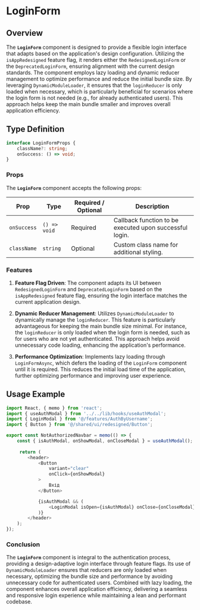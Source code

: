 # LoginForm 

## Overview
The **`LoginForm`** component is designed to provide a flexible login interface that adapts based on the application's design configuration. Utilizing the `isAppRedesigned` feature flag, it renders either the `RedesignedLoginForm` or the `DeprecatedLoginForm`, ensuring alignment with the current design standards. The component employs lazy loading and dynamic reducer management to optimize performance and reduce the initial bundle size. By leveraging `DynamicModuleLoader`, it ensures that the `loginReducer` is only loaded when necessary, which is particularly beneficial for scenarios where the login form is not needed (e.g., for already authenticated users). This approach helps keep the main bundle smaller and improves overall application efficiency.

## Type Definition
```typescript
interface LoginFormProps {
    className?: string;
    onSuccess: () => void;
}
```

### Props

The **`LoginForm`** component accepts the following props:

| Prop         | Type          | Required / Optional | Description                                                      |
|--------------|---------------|----------------------|------------------------------------------------------------------|
| `onSuccess`   | `() => void`   | Required             | Callback function to be executed upon successful login.           |
| `className`   | `string`       | Optional             | Custom class name for additional styling.                        |

### Features

1. **Feature Flag Driven**: The component adapts its UI between `RedesignedLoginForm` and `DeprecatedLoginForm` based on the `isAppRedesigned` feature flag, ensuring the login interface matches the current application design.

2. **Dynamic Reducer Management**: Utilizes `DynamicModuleLoader` to dynamically manage the `loginReducer`. This feature is particularly advantageous for keeping the main bundle size minimal. For instance, the `loginReducer` is only loaded when the login form is needed, such as for users who are not yet authenticated. This approach helps avoid unnecessary code loading, enhancing the application's performance.

3. **Performance Optimization**: Implements lazy loading through `LoginFormAsync`, which defers the loading of the `LoginForm` component until it is required. This reduces the initial load time of the application, further optimizing performance and improving user experience.


## Usage Example
```typescript jsx
import React, { memo } from 'react';
import { useAuthModal } from '../../lib/hooks/useAuthModal';
import { LoginModal } from '@/features/AuthByUsername';
import { Button } from '@/shared/ui/redesigned/Button';

export const NotAuthorizedNavbar = memo(() => {
    const { isAuthModal, onShowModal, onCloseModal } = useAuthModal();
 
     return (
        <header>
            <Button
                variant="clear"
                onClick={onShowModal}
            >
                Вхід
            </Button>

            {isAuthModal && (
                <LoginModal isOpen={isAuthModal} onClose={onCloseModal} />
            )}
        </header>
    );
});
```

### Conclusion
The **`LoginForm`** component is integral to the authentication process, providing a design-adaptive login interface through feature flags. Its use of `DynamicModuleLoader` ensures that reducers are only loaded when necessary, optimizing the bundle size and performance by avoiding unnecessary code for authenticated users. Combined with lazy loading, the component enhances overall application efficiency, delivering a seamless and responsive login experience while maintaining a lean and performant codebase.
